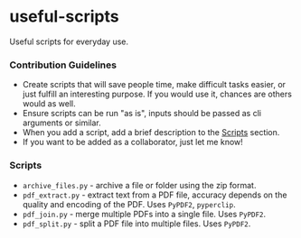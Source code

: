 # useful-scripts
Useful scripts for everyday use.

### Contribution Guidelines
- Create scripts that will save people time, make difficult tasks easier, or just fulfill an interesting purpose. If you would use it, chances are others would as well.
- Ensure scripts can be run "as is", inputs should be passed as cli arguments or similar.
- When you add a script, add a brief description to the [Scripts](#scripts) section.
- If you want to be added as a collaborator, just let me know!

### Scripts
- `archive_files.py` - archive a file or folder using the zip format.
- `pdf_extract.py` - extract text from a PDF file, accuracy depends on the quality and encoding of the PDF. Uses `PyPDF2`, `pyperclip`.
- `pdf_join.py` - merge multiple PDFs into a single file. Uses `PyPDF2`.
- `pdf_split.py` - split a PDF file into multiple files. Uses `PyPDF2`.
